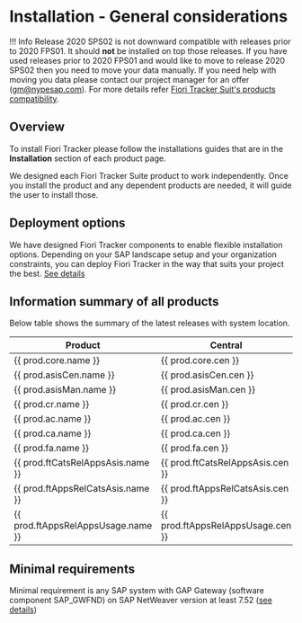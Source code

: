 # Installation - General considerations

!!! Info
    Release 2020 SPS02 is not downward compatible with releases prior to 2020 FPS01. It should **not** be installed on top those releases. If you have used releases prior to 2020 FPS01 and would like to move to release 2020 SPS02 then you need to move your data manually. If you need help with moving you data please contact our project manager for an offer (gm@nypesap.com). For more details refer [Fiori Tracker Suit's products compatibility](inst/comp.md).

## Overview

To install Fiori Tracker please follow the installations guides that are in the **Installation** section of each product page. 

We designed each Fiori Tracker Suite product to work independently. Once you install the product and any dependent products are needed, it will guide the user to install those.

## Deployment options

We have designed Fiori Tracker components to enable flexible installation options. Depending on your SAP landscape setup and your organization constraints, you can deploy Fiori Tracker in the way that suits your project the best. [See details](inst/dep.md)
## Information summary of all products

Below table shows the summary of the latest releases with system location.

|Product|Central|Managed|Latest release|
|--|--|--|--|
|{{ prod.core.name }}|{{ prod.core.cen }}|{{ prod.core.man }}|{{ prod.core.latestrel }}|
|{{ prod.asisCen.name }}|{{ prod.asisCen.cen }}|{{ prod.asisCen.man }}|{{ prod.asisCen.latestrel }}|
|{{ prod.asisMan.name }}|{{ prod.asisMan.cen }}|{{ prod.asisMan.man }}|{{ prod.asisMan.latestrel }}|
|{{ prod.cr.name }}|{{ prod.cr.cen }}|{{ prod.cr.man }}|{{ prod.cr.latestrel }}|
|{{ prod.ac.name }}|{{ prod.ac.cen }}|{{ prod.ac.man }}|{{ prod.ac.latestrel }}|
|{{ prod.ca.name }}|{{ prod.ca.cen }}|{{ prod.ca.man }}|{{ prod.ca.latestrel }}|
|{{ prod.fa.name }}|{{ prod.fa.cen }}|{{ prod.fa.man }}|{{ prod.fa.latestrel }}|
|{{ prod.ftCatsRelAppsAsis.name }}|{{ prod.ftCatsRelAppsAsis.cen }}|{{ prod.ftCatsRelAppsAsis.man }}|{{ prod.ftCatsRelAppsAsis.latestrel }}|
|{{ prod.ftAppsRelCatsAsis.name }}|{{ prod.ftAppsRelCatsAsis.cen }}|{{ prod.ftAppsRelCatsAsis.man }}|{{ prod.ftAppsRelCatsAsis.latestrel }}|
|{{ prod.ftAppsRelAppsUsage.name }}|{{ prod.ftAppsRelAppsUsage.cen }}|{{ prod.ftAppsRelAppsUsage.man }}|{{ prod.ftAppsRelAppsUsage.latestrel }}|


## Minimal requirements

Minimal requirement is any SAP system with GAP Gateway (software component SAP_GWFND) on SAP NetWeaver version at least 7.52 ([see details](inst/min.md))